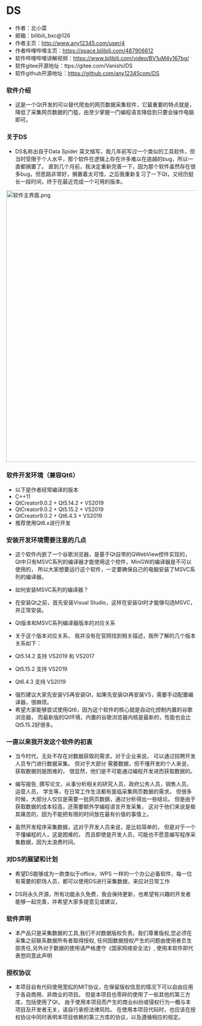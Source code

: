 ﻿# DS

* 作者：北小菜 
* 邮箱：bilibili_bxc@126
* 作者主页：http://www.any12345.com/user/4
* 作者哔哩哔哩主页：https://space.bilibili.com/487906612
* 软件哔哩哔哩讲解视频：https://www.bilibili.com/video/BV1uM4y167bg/
* 软件gitee开源地址：ttps://gitee.com/Vanishi/DS
* 软件github开源地址：https://github.com/any12345com/DS

### 软件介绍

- 这是一个Qt开发的可以替代爬虫的网页数据采集软件，它最重要的特点就是，降低了采集网页数据的门槛，由至少掌握一门编程语言降低到只要会操作电脑即可。

### 关于DS
- DS名称出自于Data Spider 英文缩写，我几年前写过一个类似的工具软件，但当时受限于个人水平，那个软件在逻辑上存在许多难以在逾越的bug，所以一直都搁置了。
直到几个月前，我决定重新完善一下，因为那个软件虽然存在很多bug，但思路非常好，搁置着太可惜，之后我重新复习了一下Qt，又经历挺长一段时间，终于在最近完成一个可用的版本。

<img width="720" alt="软件主界面.png" src="https://gitee.com/Vanishi/DS/raw/master/res/images/main.png">

### 软件开发环境（兼容Qt6）
*  以下是作者经常编译的版本
*  C++11
*  QtCreator9.0.2 + Qt5.14.2 + VS2019
*  QtCreator9.0.2 + Qt5.15.2 + VS2019
*  QtCreator9.0.2 + Qt6.4.3 + VS2019
*  推荐使用Qt6.x进行开发

### 安装开发环境需要注意的几点

- 这个软件内嵌了一个谷歌浏览器，是基于Qt自带的QWebView控件实现的，
Qt中只有MSVC系列的编译器才能使用这个控件，MinGW的编译器是不可以使用的，
所以大家想要运行这个软件，一定要确保自己的电脑安装了MSVC系列的编译器。

- 如何安装MSVC系列的编译器？
* 在安装Qt之前，首先安装Visual Studio，这样在安装Qt时才能够勾选MSVC，
并正常安装。

- Qt版本和MSVC系列编译器版本的对应关系
* 关于这个版本对应关系， 我并没有在官网找到相关描述，我所了解的几个版本关系如下：

* Qt5.14.2 支持 VS2019 和 VS2017
* Qt5.15.2 支持 VS2019
* Qt6.4.3  支持 VS2019

- 强烈建议大家先安装VS再安装Qt，如果先安装Qt再安装VS，需要手动配置编译器，很麻烦。
- 希望大家能够尝试使用Qt6，因为这个软件的核心就是自动化控制内置的谷歌浏览器，
而最新版的Qt环境，内置的谷歌浏览器内核是最新的，性能也会比Qt5.15.2好很多。




### 一直以来我开发这个软件的初衷
- 当今时代，无处不存在对数据获取的需求。对于企业来说，
可以通过招聘开发人员专门进行数据采集。
但对于大部分 需要数据，但不懂开发的个人来说，获取数据则是困难的，
很显然，他们是不可能通过编程开发进而获取数据的。

- 编写报告, 撰写论文，从事分析相关的研究人员，政府公务人员，销售人员，运营人员，
学生等，在日常工作生活都有面临采集网页数据的需求。
但很多时候，大部分人仅仅是需要一批网页数据，通过分析得出一些结论。
但是由于获取数据的成本较高，还需要额外学编程语言开发采集，
这对于他们来说是极其痛苦的，因为不能把有限的时间放在最有价值的事情上。

- 虽然开发程序采集数据，这对于开发人员来说，是比较简单的，
但是对于一个不懂编程的人，这是困难的，
而且即使是开发人员，可能也不愿意编写程序采集数据，因为太浪费时间。



### 对DS的展望和计划

- 希望DS能够成为一款类似于office，WPS 一样的一个办公必备软件，每一位有需要的职场人员，都可以使用DS进行采集数据，来应对日常工作

- DS将永久开源，所有功能永久免费，我会保持更新，也希望有兴趣的开发者能够一起完善，并希望大家多提意见或建议，

### 软件声明
- 本产品只是采集数据的工具,我们不对数据版权负责。我们尊重版权,您必须在采集之前联系数据所有者取得授权,
任何因数据授权产生的问题由使用者负生部责任,另外对于数据的使用请严格遭守《国家网络安全法》,
使用本软件即代表悠同意此声明


### 授权协议

- 本项目自有代码使用宽松的MIT协议，在保留版权信息的情况下可以自由应用于各自商用、非商业的项目。
但是本项目也零碎的使用了一些其他的第三方库，包括使用了Qt，
由于使用本项目而产生的商业纠纷或侵权行为一概与本项目及开发者无关，请自行承担法律风险。
在使用本项目代码时，也应该在授权协议中同时表明本项目依赖的第三方库的协议，以及遵循相应的规定。



